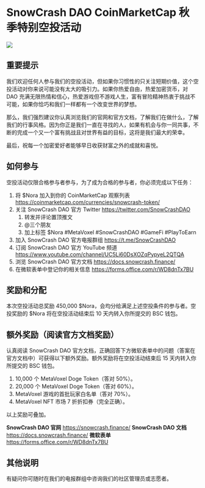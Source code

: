 # SnowCrash DAO CoinMarketCap 秋季特别空投活动

![](https://img.snowcrash.finance/site/docs-snowcrash-finance/CoinMarketCap-1.jpeg)

## 重要提示

我们欢迎任何人参与我们的空投活动，但如果你习惯性的只关注短期价值，这个空投活动对你来说可能没有太大的吸引力。如果你热爱自由，热爱加密货币，对 DAO 充满无限热情和信心，热爱游戏但不游戏人生，富有冒险精神热衷于挑战不可能，如果你恰巧和我们一样都有一个改变世界的梦想。

那么，我们强烈建议你认真浏览我们的官网和官方文档，了解我们在做什么，了解我们的行事风格。因为你正是我们一直在寻找的人，如果有机会与你一同共事，不断的完成一个又一个富有挑战且对世界有益的目标，这将是我们最大的荣幸。

最后，祝每一个加密爱好者能够早日收获财富之外的成就和喜悦。

## 如何参与

空投活动仅限合格参与者参与，为了成为合格的参与者，你必须完成以下任务：

1. 将 $Nora 加入到你的 CoinMarketCap 观察列表 https://coinmarketcap.com/currencies/snowcrash-token/
2. 关注 SnowCrash DAO 官方 Twitter https://twitter.com/SnowCrashDAO
    1. 转发并评论置顶推文
    2. @三个朋友
    3. 加上标签 $Nora #MetaVoxel #SnowCrashDAO #GameFi #PlayToEarn
3. 加入 SnowCrash DAO 官方电报群组 https://t.me/SnowCrashDAO
4. 订阅 SnowCrash DAO 官方 YouTube 频道 https://www.youtube.com/channel/UC5Li60DsXOZqPypyeL2QTQA
5. 浏览 SnowCrash DAO 官方文档 https://docs.snowcrash.finance/
6. 在微软表单中登记你的相关信息 https://forms.office.com/r/WD8dnTx7BU

## 奖励和分配

本次空投活动总奖励 450,000 $Nora，会均分给满足上述空投条件的参与者。空投奖励的 $Nora 将在空投活动结束后 10 天内转入你所提交的 BSC 钱包。

## 额外奖励（阅读官方文档奖励）

认真阅读 SnowCrash DAO 官方文档，正确回答下方微软表单中的问题（答案在官方文档中）可获得以下额外奖励。额外奖励将在空投活动结束后 15 天内转入你所提交的 BSC 钱包。

1. 10,000 个 MetaVoxel Doge Token（答对 50%）。
2. 20,000 个 MetaVoxel Doge Token（答对 60%）。
3. MetaVoxel 游戏的首批玩家白名单（答对 70%）。
4. MetaVoxel NFT 市场 7 折折扣券（完全正确）。

以上奖励可叠加。

**SnowCrash DAO 官网** https://snowcrash.finance/
**SnowCrash DAO 文档** https://docs.snowcrash.finance/
**微软表单** https://forms.office.com/r/WD8dnTx7BU

## 其他说明

有疑问你可随时在我们的电报群组中咨询我们的社区管理员或志愿者。